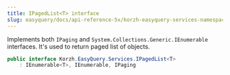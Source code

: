 ```yaml
---
title: IPagedList<T> interface
slug: easyquery/docs/api-reference-5x/korzh-easyquery-services-namespace/ipagedlist-t--interface
---
```



Implements both `IPaging` and `System.Collections.Generic.IEnumerable` interfaces.  It's used to return paged list of objects.
```csharp
public interface Korzh.EasyQuery.Services.IPagedList<T>
    : IEnumerable<T>, IEnumerable, IPaging

```